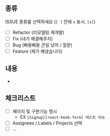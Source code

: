 ## 종류

ISSUE 종류를 선택하세요 (`[ ]` 안에 `x` 표시, `[x]`)

- [ ] Refactor (리모델링 재개발)
- [ ] Fix (내가 해결해주지)
- [ ] Bug (삐용삐용 큰일 났어 / 질문)
- [ ] Feature (제가 해냈습니다)

## 내용

-

## 체크리스트

- [ ] 페이지 및 구현기능 명시
  - EX `[Signup][react-hook-form] 테스트 이슈`
- [ ] Assignees / Labels / Projects 선택
- [ ] ...
